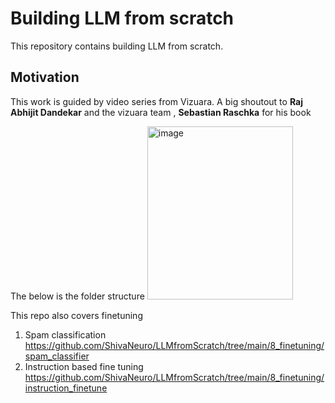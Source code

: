 # Building LLM from scratch

This repository contains building LLM from scratch.

## Motivation
This work is guided by video series from Vizuara.
A big shoutout to **Raj Abhijit Dandekar** and the vizuara team , **Sebastian Raschka** for his book 

The below is the folder structure 
<img width="233" height="277" alt="image" src="https://github.com/user-attachments/assets/0efc6586-b975-4e24-8c26-40908f92744d" />

This repo also covers finetuning 
1. Spam classification
   https://github.com/ShivaNeuro/LLMfromScratch/tree/main/8_finetuning/spam_classifier
2. Instruction based fine tuning
   https://github.com/ShivaNeuro/LLMfromScratch/tree/main/8_finetuning/instruction_finetune
